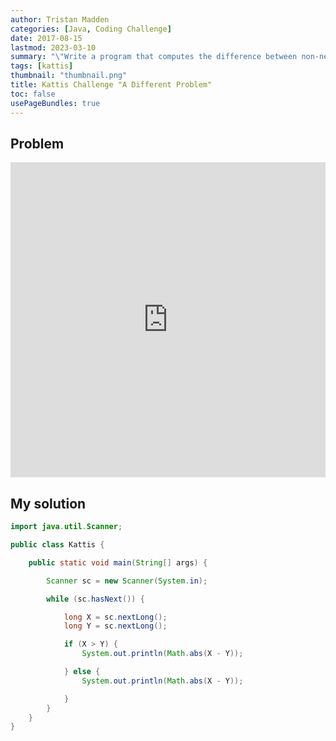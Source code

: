 ```yaml
---
author: Tristan Madden
categories: [Java, Coding Challenge]
date: 2017-08-15
lastmod: 2023-03-10
summary: "\"Write a program that computes the difference between non-negative integers.\""
tags: [kattis]
thumbnail: "thumbnail.png"
title: Kattis Challenge "A Different Problem"
toc: false
usePageBundles: true
---
```


## Problem
<div style="position: relative; padding-bottom: 100%; height: 0; overflow: hidden;">
  <iframe src="https://open.kattis.com/problems/different" style="position: absolute; top: 0; left: 0; width: 100%; height: 100%; border:0;"  webkitallowfullscreen mozallowfullscreen allowfullscreen></iframe>
</div>

## My solution

```Java
import java.util.Scanner;

public class Kattis {

    public static void main(String[] args) {

        Scanner sc = new Scanner(System.in);

        while (sc.hasNext()) {

            long X = sc.nextLong();
            long Y = sc.nextLong();

            if (X > Y) {
                System.out.println(Math.abs(X - Y));

            } else {
                System.out.println(Math.abs(X - Y));

            }
        }
    }
}
```